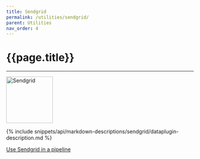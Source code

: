 ```yaml
---
title: Sendgrid
permalink: /utilities/sendgrid/
parent: Utilities
nav_order: 4
---
```


# {{page.title}}

---

<img src="{{site.baseurl}}/assets/utility_images/sendgrid.png" width="125" alt="Sendgrid">

{% include snippets/api/markdown-descriptions/sendgrid/dataplugin-description.md %}

[Use Sendgrid in a pipeline]({{site.baseurl}}/tutorials/creating-pipelines)
